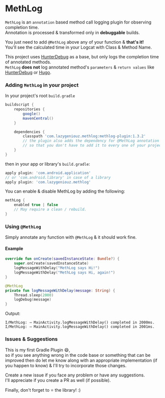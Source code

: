 # MethLog

`MethLog` is an `annotation` based method call logging plugin for observing completion time.\
Annotation is processed & transformed only in **debuggable** builds.

You just need to add `@MethLog` above any of your function & **that's it!**\
You'll see the calculated time in your Logcat with Class & Method Name.

This project uses [HunterDebug](https://github.com/Leaking/Hunter/) as a base, but only logs the
completion time of annotated methods.\
`MethLog` **does not** log annotated method's `parameters` & `return values`
like [HunterDebug](https://github.com/Leaking/Hunter/)
or [Hugo](https://github.com/JakeWharton/hugo/).

### Adding `MethLog` in your project

In your project's root `build.gradle`

```groovy
buildscript {
    repositories {
        google()
        mavenCentral()
    }

    dependencies {
        classpath 'com.lazygeniouz.methlog:methlog-plugin:1.3.2'
        // the plugin also adds the dependency for @MethLog annotation internally, 
        // so that you don't have to add it to every one of your project's build.gradle.
    }
}
```

then in your app or library's `build.gradle`:

```groovy
apply plugin: 'com.android.application'
// or 'com.android.library' in case of a library
apply plugin: 'com.lazygeniouz.methlog'
```

You can enable & disable MethLog by adding the following:

```groovy
methLog {
    enabled true | false
    // May require a clean / rebuild.
}
```

### Using `@MethLog`

Simply annotate any function with `@MethLog` & it should work fine.

#### Example

```kotlin
override fun onCreate(savedInstanceState: Bundle?) {
    super.onCreate(savedInstanceState)
    logMessageWithDelay("MethLog says Hi!")
    logMessageWithDelay("MethLog says Hi, again!")
}

@MethLog
private fun logMessageWithDelay(message: String) {
    Thread.sleep(2000)
    logDebug(message)
}
```

Output:

```
I/MethLog: ⇢ MainActivity.logMessageWithDelay() completed in 2000ms.
I/MethLog: ⇢ MainActivity.logMessageWithDelay() completed in 2001ms.
```

### Issues & Suggestions

This is my first Gradle Plugin 😄,\
so if you see anything wrong in the code base or something that can be improved then do let me know
along with an appropriate implementation (if you happen to know) & I'll try to incorporate those
changes.

Create a new issue if you face any problem or have any suggestions.\
I'll appreciate if you create a PR as well (if possible).

Finally, don't forget to ⭐️ the library! :)
